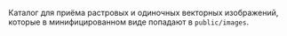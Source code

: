 Каталог для приёма растровых и одиночных векторных изображений, которые в минифицированном виде попадают в `public/images`.
